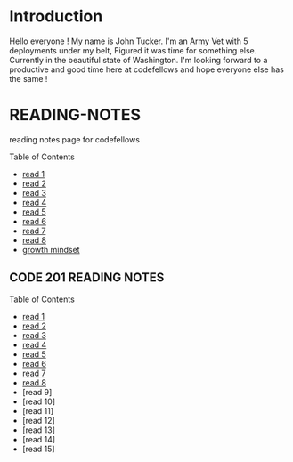 # Introduction
Hello everyone ! My name is John Tucker. I'm an Army Vet with 5 deployments under my belt, Figured it was time for something else. Currently in the beautiful state of Washington. I'm looking forward to a productive and good time here at codefellows and hope everyone else has the same !


# READING-NOTES
reading notes page for codefellows

Table of Contents

* [read 1](markdown.md)
* [read 2](coders_comp.md)
* [read 3](rev_cloud.md)
* [read 4](html.md)
* [read 5](css.md)
* [read 6](java.md)
* [read 7](pjava.md)
* [read 8](opersloops.md)
* [growth mindset](growthm.md)

## CODE 201 READING NOTES

Table of Contents

* [read 1](Class-01.md)
* [read 2](Class-02.md)
* [read 3](Class-03.md)
* [read 4](Class-04.md)
* [read 5](class-05.md)
* [read 6](Class-06.md)
* [read 7](Class-07.md)
* [read 8](Class-08.md)
* [read 9]
* [read 10]
* [read 11]
* [read 12]
* [read 13]
* [read 14]
* [read 15]





